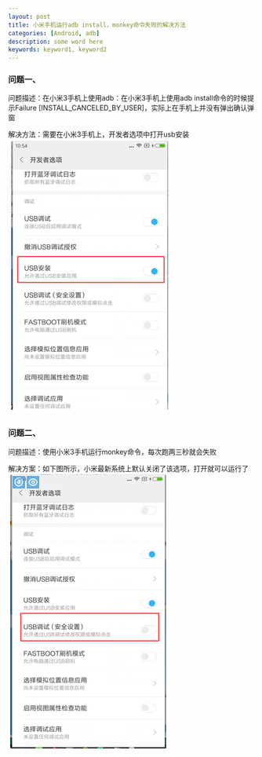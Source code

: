 ```yaml
---
layout: post
title: 小米手机运行adb install，monkey命令失败的解决方法
categories: [Android, adb]
description: some word here
keywords: keyword1, keyword2
---
```



### 问题一、

问题描述：在小米3手机上使用adb：在小米3手机上使用adb install命令的时候提示Failure [INSTALL_CANCELED_BY_USER]，实际上在手机上并没有弹出确认弹窗

解决方法：需要在小米3手机上，开发者选项中打开usb安装
![](/images/2017-3-16-1.png)

### 问题二、

问题描述：使用小米3手机运行monkey命令，每次跑两三秒就会失败

解决方案：​如下图所示，小米最新系统上默认关闭了该选项，打开就可以运行了
​
![](/images/2017-3-16-2.png)



 


